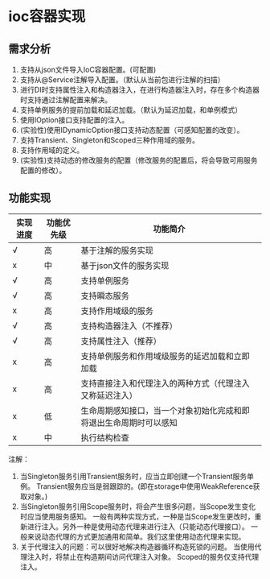 # ioc容器实现

## 需求分析

1. 支持从json文件导入IoC容器配置。(可配置)
2. 支持从@Service注解导入配置。（默认从当前包进行注解的扫描）
2. 进行DI时支持属性注入和构造器注入，在进行构造器注入时，存在多个构造器时支持通过注解配置来解决。
3. 支持单例服务的提前加载和延迟加载。（默认为延迟加载，和单例模式）
4. 使用IOption<T>接口支持配置的注入。
5. (实验性)使用IDynamicOption<T>接口支持动态配置（可感知配置的改变）。
6. 支持Transient、Singleton和Scoped三种作用域的服务。
7. 支持作用域的定义。
7. (实验性)支持动态的修改服务的配置（修改服务的配置后，将会导致可用服务配置的修改）。

## 功能实现

| 实现进度 | 功能优先级 | 功能简介 |
| --- | --- | --- | 
| √ | 高 | 基于注解的服务实现 | 
| x | 中 | 基于json文件的服务实现 |
| √ | 高 | 支持单例服务 |
| √ | 高 | 支持瞬态服务 |
| x | 高 | 支持作用域级的服务 | 
| √ | 高 | 支持构造器注入（不推荐）|
| √ | 高 | 支持属性注入（推荐） |
| x | 高 | 支持单例服务和作用域级服务的延迟加载和立即加载 |
| x | 高 | 支持直接注入和代理注入的两种方式（代理注入又称延迟注入） |
| x | 低 | 生命周期感知接口，当一个对象初始化完成和即将退出生命周期时可以感知 |
| x | 中 | 执行结构检查 |

注解：

1. 当Singleton服务引用Transient服务时，应当立即创建一个Transient服务单例。
Transient服务应当是弱跟踪的。(即在storage中使用WeakReference获取对象。)
2. 当Singleton服务引用Scope服务时，将会产生很多问题，当Scope发生变化时应当使用服务感知。
一般有两种实现方式，一种是当Scope发生更改时，重新进行注入。另外一种是使用动态代理来进行注入（只能动态代理接口）。
   一般来说动态代理的方式更加通用和简单。我们这里使用动态代理来实现。
3. 关于代理注入的问题：可以很好地解决构造器循环构造死锁的问题。
当使用代理注入时，将禁止在构造期间访问代理注入对象。
   Scoped的服务仅支持代理注入。
